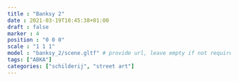 ```yaml
---
title : "Banksy 2"
date : 2021-03-19T10:45:38+01:00
draft : false
marker : 4
position : "0 0 0"
scale : "1 1 1"
model : "banksy_2/scene.gltf" # provide url, leave empty if not required
tags: ["ABKA"]
categories: ["schilderij", "street art"]
---
```

